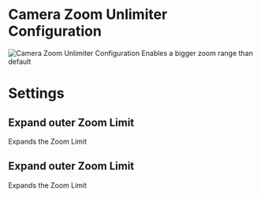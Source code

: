 # Camera Zoom Unlimiter Configuration

![Camera Zoom Unlimiter Configuration](https://i.imgur.com/gKNvCbN.png)
Enables a bigger zoom range than default

# Settings
## Expand outer Zoom Limit

Expands the Zoom Limit

## Expand outer Zoom Limit

Expands the Zoom Limit


